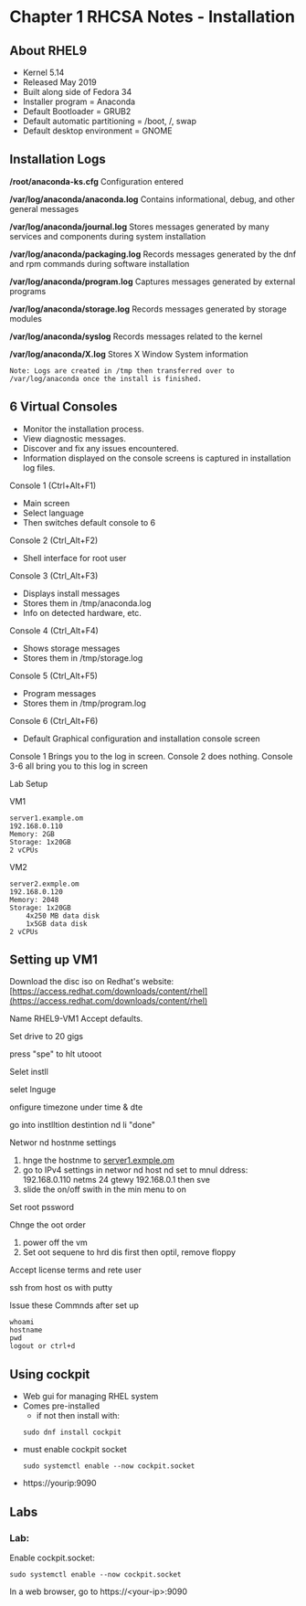 # Chapter 1 RHCSA Notes - Installation


## About RHEL9

- Kernel 5.14
- Released May 2019
- Built along side of Fedora 34
- Installer program = Anaconda
- Default Bootloader = GRUB2
- Default automatic partitioning = /boot, /, swap
- Default desktop environment = GNOME

## Installation Logs

**/root/anaconda-ks.cfg** Configuration entered

**/var/log/anaconda/anaconda.log** Contains informational, debug, and other general messages

**/var/log/anaconda/journal.log** Stores messages generated by many services and components during system installation

**/var/log/anaconda/packaging.log** Records messages generated by the dnf and rpm commands during software installation

**/var/log/anaconda/program.log** Captures messages generated by external programs

**/var/log/anaconda/storage.log** Records messages generated by storage modules

**/var/log/anaconda/syslog** Records messages related to the kernel

**/var/log/anaconda/X.log** Stores X Window System information

```
Note: Logs are created in /tmp then transferred over to /var/log/anaconda once the install is finished.
```


## 6 Virtual Consoles

- Monitor the installation process.
- View diagnostic messages.
- Discover and fix any issues encountered.
- Information displayed on the console screens is captured in installation log files.

Console 1 (Ctrl+Alt+F1)

- Main screen
- Select language
- Then switches default console to 6

Console 2 (Ctrl_Alt+F2)

- Shell interface for root user

Console 3 (Ctrl_Alt+F3)

- Displays install messages
- Stores them in /tmp/anaconda.log
- Info on detected hardware, etc.

Console 4 (Ctrl_Alt+F4)

- Shows storage messages
- Stores them in /tmp/storage.log

Console 5 (Ctrl_Alt+F5)

- Program messages
- Stores them in /tmp/program.log

Console 6 (Ctrl_Alt+F6)

- Default Graphical configuration and installation console screen

Console 1 Brings you to the log in screen. Console 2 does nothing. Console 3-6 all bring you to this log in screen

Lab Setup

VM1
```
server1.example.om 
192.168.0.110 
Memory: 2GB 
Storage: 1x20GB 
2 vCPUs
```

VM2
```
server2.exmple.om 
192.168.0.120 
Memory: 2048 
Storage: 1x20GB 
	4x250 MB data disk 
	1x5GB data disk 
2 vCPUs
```

## Setting up VM1

Download the disc iso on Redhat's website: [https://access.redhat.com/downloads/content/rhel](https://access.redhat.com/downloads/content/rhel)

Name RHEL9-VM1 Accept defaults.

Set drive to 20 gigs

press "spe" to hlt utooot

Selet instll

selet lnguge

onfigure timezone under time & dte

go into instlltion destintion nd li "done"

Networ nd hostnme settings

1. hnge the hostnme to [server1.exmple.om](http://server1.exmple.om/)
2. go to IPv4 settings in networ nd host nd set to mnul ddress: 192.168.0.110 netms 24 gtewy 192.168.0.1 then sve
3. slide the on/off swith in the min menu to on

Set root pssword

Chnge the oot order

1. power off the vm
2. Set oot sequene to hrd dis first then optil, remove floppy

Accept license terms and rete user



ssh from host os with putty

Issue these Commnds after set up

```
whoami 
hostname 
pwd 
logout or ctrl+d
```

## Using cockpit
- Web gui for managing RHEL system
- Comes pre-installed
	- if not then install with:
	```
	sudo dnf install cockpit
	```
- must enable cockpit socket
	```
	sudo systemctl enable --now cockpit.socket
	```
- https://yourip:9090
## Labs

### Lab: 
Enable cockpit.socket:
```
sudo systemctl enable --now cockpit.socket
```

In a web browser, go to https://\<your-ip\>:9090